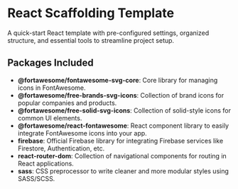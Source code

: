 # React Scaffolding Template

A quick-start React template with pre-configured settings, organized structure, and essential tools to streamline project setup.

## Packages Included

- **@fortawesome/fontawesome-svg-core**: Core library for managing icons in FontAwesome.
- **@fortawesome/free-brands-svg-icons**: Collection of brand icons for popular companies and products.
- **@fortawesome/free-solid-svg-icons**: Collection of solid-style icons for common UI elements.
- **@fortawesome/react-fontawesome**: React component library to easily integrate FontAwesome icons into your app.
- **firebase**: Official Firebase library for integrating Firebase services like Firestore, Authentication, etc.
- **react-router-dom**: Collection of navigational components for routing in React applications.
- **sass**: CSS preprocessor to write cleaner and more modular styles using SASS/SCSS.